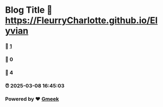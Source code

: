 # Blog Title :link: https://FleurryCharlotte.github.io/Elyvian 
### :page_facing_up: [1](https://FleurryCharlotte.github.io/Elyvian/tag.html) 
### :speech_balloon: 0 
### :hibiscus: 4 
### :alarm_clock: 2025-03-08 16:45:03 
### Powered by :heart: [Gmeek](https://github.com/Meekdai/Gmeek)
